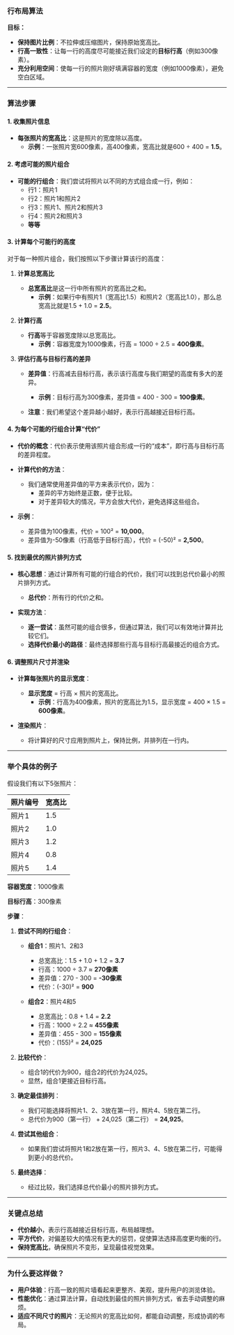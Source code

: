### **行布局算法**

**目标：**

- **保持图片比例**：不拉伸或压缩图片，保持原始宽高比。
- **行高一致性**：让每一行的高度尽可能接近我们设定的**目标行高**（例如300像素）。
- **充分利用空间**：使每一行的照片刚好填满容器的宽度（例如1000像素），避免空白区域。

---

### **算法步骤**

#### **1. 收集照片信息**

- **每张照片的宽高比**：这是照片的宽度除以高度。
  - **示例**：一张照片宽600像素，高400像素，宽高比就是600 ÷ 400 = **1.5**。

#### **2. 考虑可能的照片组合**

- **可能的行组合**：我们尝试将照片以不同的方式组合成一行，例如：
  - 行1：照片1
  - 行2：照片1和照片2
  - 行3：照片1、照片2和照片3
  - 行4：照片2和照片3
  - **等等**

#### **3. 计算每个可能行的高度**

对于每一种照片组合，我们按照以下步骤计算该行的高度：

1. **计算总宽高比**

   - **总宽高比**是这一行中所有照片的宽高比之和。
     - **示例**：如果行中有照片1（宽高比1.5）和照片2（宽高比1.0），那么总宽高比就是1.5 + 1.0 = **2.5**。

2. **计算行高**

   - **行高**等于容器宽度除以总宽高比。
     - **示例**：容器宽度为1000像素，行高 = 1000 ÷ 2.5 = **400像素**。

3. **评估行高与目标行高的差异**

   - **差异值**：行高减去目标行高，表示该行高度与我们期望的高度有多大的差异。
     - **示例**：目标行高为300像素，差异值 = 400 - 300 = **100像素**。

   - **注意**：我们希望这个差异越小越好，表示行高越接近目标行高。

#### **4. 为每个可能的行组合计算“代价”**

- **代价的概念**：代价表示使用该照片组合形成一行的“成本”，即行高与目标行高的差异程度。

- **计算代价的方法**：
  - 我们通常使用差异值的平方来表示代价，因为：
    - 差异的平方始终是正数，便于比较。
    - 对于差异较大的情况，平方会放大代价，避免选择这些组合。

- **示例**：
  - 差异值为100像素，代价 = 100² = **10,000**。
  - 差异值为-50像素（行高低于目标行高），代价 = (-50)² = **2,500**。

#### **5. 找到最优的照片排列方式**

- **核心思想**：通过计算所有可能的行组合的代价，我们可以找到总代价最小的照片排列方式。
  - **总代价**：所有行的代价之和。

- **实现方法**：
  - **逐一尝试**：虽然可能的组合很多，但通过算法，我们可以有效地计算并比较它们。
  - **选择代价最小的路径**：最终选择那些行高与目标行高最接近的组合方式。

#### **6. 调整照片尺寸并渲染**

- **计算每张照片的显示宽度**：

  - **显示宽度** = 行高 × 照片的宽高比。
    - **示例**：行高为400像素，照片的宽高比为1.5，显示宽度 = 400 × 1.5 = **600像素**。

- **渲染照片**：

  - 将计算好的尺寸应用到照片上，保持比例，并排列在一行内。

---

### **举个具体的例子**

假设我们有以下5张照片：

| 照片编号 | 宽高比 |
|---------|--------|
| 照片1    | 1.5    |
| 照片2    | 1.0    |
| 照片3    | 1.2    |
| 照片4    | 0.8    |
| 照片5    | 1.4    |

**容器宽度**：1000像素

**目标行高**：300像素

**步骤**：

1. **尝试不同的行组合**：

   - **组合1**：照片1、2和3

     - 总宽高比：1.5 + 1.0 + 1.2 = **3.7**
     - 行高：1000 ÷ 3.7 ≈ **270像素**
     - 差异值：270 - 300 = **-30像素**
     - 代价：(-30)² = **900**

   - **组合2**：照片4和5

     - 总宽高比：0.8 + 1.4 = **2.2**
     - 行高：1000 ÷ 2.2 ≈ **455像素**
     - 差异值：455 - 300 = **155像素**
     - 代价：(155)² = **24,025**

2. **比较代价**：

   - 组合1的代价为900，组合2的代价为24,025。
   - 显然，组合1更接近目标行高。

3. **确定最佳排列**：

   - 我们可能选择将照片1、2、3放在第一行，照片4、5放在第二行。
   - 总代价为900（第一行） + 24,025（第二行） = **24,925**。

4. **尝试其他组合**：

   - 如果我们尝试将照片1和2放在第一行，照片3、4、5放在第二行，可能得到更小的总代价。

5. **最终选择**：

   - 经过比较，我们选择总代价最小的照片排列方式。

---

### **关键点总结**

- **代价越小**，表示行高越接近目标行高，布局越理想。
- **平方代价**，对偏差较大的情况有更大的惩罚，促使算法选择高度更均衡的行。
- **保持宽高比**，确保照片不变形，呈现最佳视觉效果。

---

### **为什么要这样做？**

- **用户体验**：行高一致的照片墙看起来更整齐、美观，提升用户的浏览体验。
- **性能优化**：通过算法计算，自动找到最佳的照片排列方式，省去手动调整的麻烦。
- **适应不同尺寸的照片**：无论照片的宽高比如何，都能自动调整，形成协调的布局。